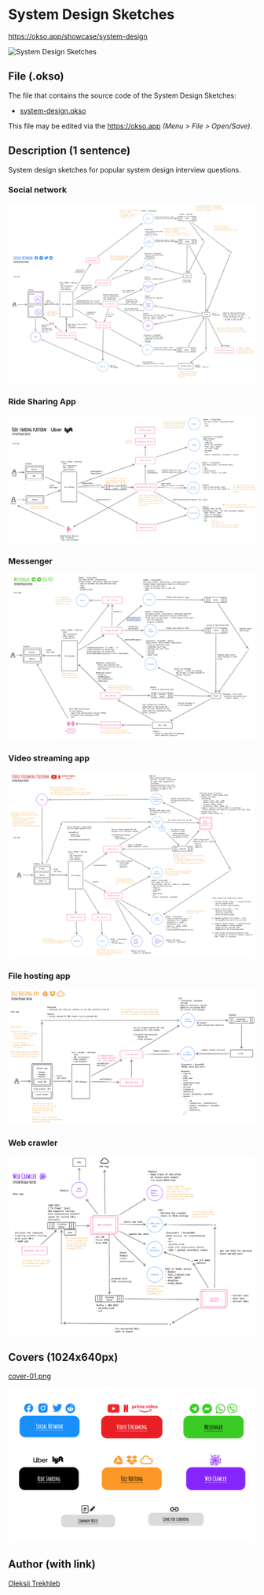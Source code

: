 # System Design Sketches

https://okso.app/showcase/system-design

![System Design Sketches](../../../assets/demo/demo-30-system-design-sketches.gif)

## File (.okso)

The file that contains the source code of the System Design Sketches: 

- [system-design.okso](./system-design.okso)

This file may be edited via the https://okso.app _(Menu > File > Open/Save)_. 

## Description (1 sentence)

System design sketches for popular system design interview questions.

### Social network

![Social network](../../../assets/demo/demo-31-system-design-sketches-social-network.png)

### Ride Sharing App

![Ride Sharing App](../../../assets/demo/demo-31-system-design-sketches-ride-sharing.png)

### Messenger

![Messenger](../../../assets/demo/demo-31-system-design-sketches-messenger.png)

### Video streaming app

![Video streaming app](../../../assets/demo/demo-31-system-design-sketches-video-streaming.png)

### File hosting app

![File hosting app](../../../assets/demo/demo-31-system-design-sketches-file-hosting.png)

### Web crawler

![Web crawler](../../../assets/demo/demo-31-system-design-sketches-web-crawler.png)

## Covers (1024x640px)

[cover-01.png](./cover-01.png)

![System Design Sketches](./cover-01.png)

## Author (with link)

[Oleksii Trekhleb](https://twitter.com/Trekhleb)
